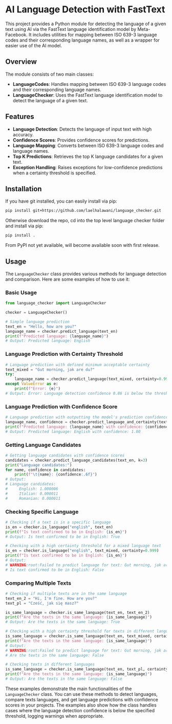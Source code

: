 # AI Language Detection with FastText

This project provides a Python module for detecting the language of a given text using AI via the FastText language identification model by Meta-Facebook. It includes utilities for mapping between ISO 639-3 language codes and their corresponding language names, as well as a wrapper for easier use of the AI model.

## Overview

The module consists of two main classes:

- **LanguageCodes**: Handles mapping between ISO 639-3 language codes and their corresponding language names.
- **LanguageChecker**: Uses the FastText language identification model to detect the language of a given text.


## Features

- **Language Detection**: Detects the language of input text with high accuracy.
- **Confidence Scores**: Provides confidence scores for predictions.
- **Language Mapping**: Converts between ISO 639-3 language codes and language names.
- **Top K Predictions**: Retrieves the top K language candidates for a given text.
- **Exception Handling**: Raises exceptions for low-confidence predictions when a certainty threshold is specified.

## Installation

If you have git installed, you can easily install via pip:

```bash
pip install git+https://github.com/laelhalawani/language_checker.git
```

Otherwise download the repo, cd into the top level language checker folder and install via pip:

```bash
pip install .
```

From PyPI not yet available, will become available soon with first release.

## Usage

The `LanguageChecker` class provides various methods for language detection and comparison. Here are some examples of how to use it:

### Basic Usage

```python
from language_checker import LanguageChecker

checker = LanguageChecker()

# Simple language prediction
text_en = "Hello, how are you?"
language_name = checker.predict_language(text_en)
print(f"Predicted language: {language_name}")
# Output: Predicted language: English
```

### Language Prediction with Certainty Threshold

```python
# Language prediction with defined minimum acceptable certainty
text_mixed = "Gut morning, jak are du?"
try:
    language_name = checker.predict_language(text_mixed, certainty=0.999)
except ValueError as e:
    print(f"Error: {e}")
# Output: Error: Language detection confidence 0.86 is below the threshold of 1.00.
```

### Language Prediction with Confidence Score

```python
# Language prediction with outputting the model's prediction confidence
language_name, confidence = checker.predict_language_and_certainty(text_en)
print(f"Predicted language: {language_name} with confidence: {confidence:.2f}")
# Output: Predicted language: English with confidence: 1.00
```

### Getting Language Candidates

```python
# Getting language candidates with confidence scores
candidates = checker.predict_language_candidates(text_en, k=3)
print("Language candidates:")
for name, confidence in candidates:
    print(f"\t{name}: {confidence:.6f}")
# Output:
# Language candidates:
#     English: 1.000006
#     Italian: 0.000011
#     Romanian: 0.000011
```

### Checking Specific Language

```python
# Checking if a text is in a specific language
is_en = checker.is_language("english", text_en)
print(f"Is text confirmed to be in English: {is_en}")
# Output: Is text confirmed to be in English: True

# Checking with a high certainty threshold for a mixed language text
is_en = checker.is_language("english", text_mixed, certainty=0.999)
print(f"Is text confirmed to be in English: {is_en}")
# Output:
# WARNING:root:Failed to predict language for text: Gut morning, jak are du?, returning False.
# Is text confirmed to be in English: False
```

### Comparing Multiple Texts

```python
# Checking if multiple texts are in the same language
text_en_2 = "Hi, I'm fine. How are you?"
text_pl = "Cześć, jak się masz?"

is_same_language = checker.is_same_language(text_en, text_en_2)
print(f"Are the texts in the same language: {is_same_language}")
# Output: Are the texts in the same language: True

# Checking with a high certainty threshold for texts in different languages
is_same_language = checker.is_same_language(text_en, text_mixed, certainty=0.999)
print(f"Are the texts in the same language: {is_same_language}")
# Output:
# WARNING:root:Failed to predict language for text: Gut morning, jak are du?, returning False.
# Are the texts in the same language: False

# Checking texts in different languages
is_same_language = checker.is_same_language(text_en, text_pl, certainty=0.8)
print(f"Are the texts in the same language: {is_same_language}")
# Output: Are the texts in the same language: False
```

These examples demonstrate the main functionalities of the `LanguageChecker` class. You can use these methods to detect languages, compare texts languages, and get language predictions with confidence scores in your projects. The examples also show how the class handles cases where the language detection confidence is below the specified threshold, logging warnings when appropriate.

